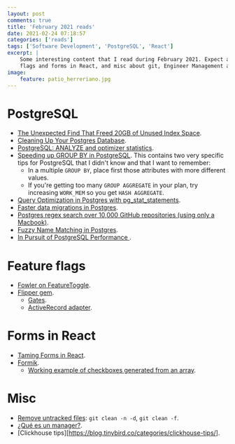 ```yaml
---
layout: post
comments: true
title: 'February 2021 reads'
date: 2021-02-24 07:18:57
categories: ['reads']
tags: ['Software Development', 'PostgreSQL', 'React']
excerpt: |
    Some interesting content that I read during February 2021. Expect a lot of PostgreSQL, some links about feature
    flags and forms in React, and misc about git, Engineer Management and Clickhouse.
image:
    feature: patio_herreriano.jpg
---
```


# PostgreSQL

- [The Unexpected Find That Freed 20GB of Unused Index Space](https://hakibenita.com/postgresql-unused-index-size).
- [Cleaning Up Your Postgres Database](https://info.crunchydata.com/blog/cleaning-up-your-postgres-database).
- [PostgreSQL: ANALYZE and optimizer statistics](https://www.cybertec-postgresql.com/en/postgresql-analyze-and-optimizer-statistics/).
- [Speeding up GROUP BY in PostgreSQL](https://www.cybertec-postgresql.com/en/speeding-up-group-by-in-postgresql/). This contains two very specific tips for PostgreSQL that I didn't know and that I want to remember:
  - In a multiple `GROUP BY`, place first those attributes with more different values.
  - If you're getting too many `GROUP AGGREGATE` in your plan, try increasing `WORK_MEM` so you get `HASH AGGREGATE`.
- [Query Optimization in Postgres with pg_stat_statements](https://info.crunchydata.com/blog/tentative-smarter-query-optimization-in-postgres-starts-with-pg_stat_statements).
- [Faster data migrations in Postgres](https://www.citusdata.com/blog/2021/02/20/faster-data-migrations-in-postgres/).
- [Postgres regex search over 10,000 GitHub repositories (using only a Macbook)](https://devlog.hexops.com/2021/postgres-regex-search-over-10000-github-repositories#conclusions).
- [Fuzzy Name Matching in Postgres](https://info.crunchydata.com/blog/fuzzy-name-matching-in-postgresql).
- [In Pursuit of PostgreSQL Performance ](https://dev.to/kenwhitesell/in-pursuit-of-postgresql-performance-7h2).

# Feature flags

- [Fowler on FeatureToggle](https://martinfowler.com/bliki/FeatureToggle.html).
- [Flipper gem](https://github.com/jnunemaker/flipper).
  - [Gates](https://github.com/jnunemaker/flipper/blob/master/docs/Gates.md).
  - [ActiveRecord adapter](https://github.com/jnunemaker/flipper/tree/master/docs/active_record).

# Forms in React

- [Taming Forms in React](https://www.youtube.com/watch?v=oiNtnehlaTo&feature=emb_imp_woyt).
- [Formik](https://formik.org).
  - [Working example of checkboxes generated from an array](https://codesandbox.io/s/o5pw1vx916?file=/index.js:515-521).

# Misc

- [Remove untracked files](https://stackoverflow.com/a/64966/351721): `git clean -n -d`, `git clean -f`.
- [¿Qué es un manager?](https://flopezluis.substack.com/p/qu-es-un-manager).
- [Clickhouse tips][https://blog.tinybird.co/categories/clickhouse-tips/].
